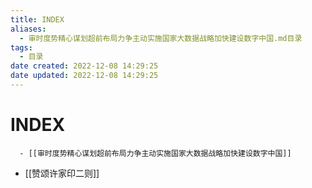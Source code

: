 ```yaml
---
title: INDEX
aliases:
  - 审时度势精心谋划超前布局力争主动实施国家大数据战略加快建设数字中国.md目录
tags:
  - 目录
date created: 2022-12-08 14:29:25
date updated: 2022-12-08 14:29:25
---
```


# INDEX

      - [[审时度势精心谋划超前布局力争主动实施国家大数据战略加快建设数字中国]]
- [[赞颂许家印二则]]
